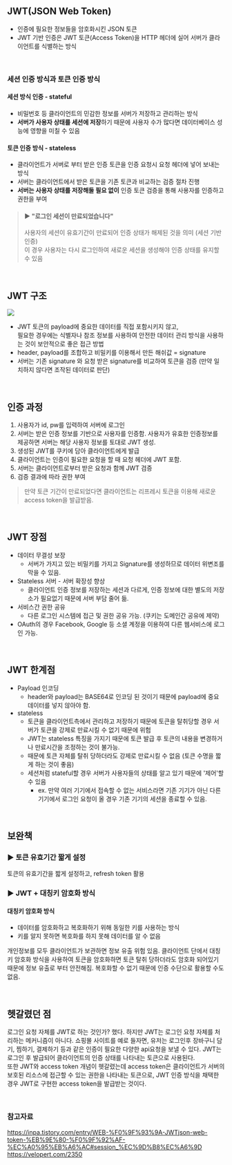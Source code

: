 ## JWT(JSON Web Token)
- 인증에 필요한 정보들을 암호화시킨 JSON 토큰
- JWT 기반 인증은 JWT 토큰(Access Token)을 HTTP 헤더에 실어 서버가 클라이언트를 식별하는 방식

<br/>

### 세션 인증 방식과 토큰 인증 방식
#### 세션 방식 인증 - stateful
- 비밀번호 등 클라이언트의 민감한 정보를 서버가 저장하고 관리하는 방식
- **서버가 사용자 상태를 세션에 저장**하기 때문에 사용자 수가 많다면 데이터베이스 성능에 영향을 미칠 수 있음

#### 토큰 인증 방식 - stateless
- 클라이언트가 서버로 부터 받은 인증 토큰을 인증 요청시 요청 헤더에 넣어 보내는 방식
- 서버는 클라이언트에서 받은 토큰을 기존 토큰과 비교하는 검증 절차 진행
- **서버는 사용자 상태를 저장해둘 필요 없이** 인증 토큰 검증을 통해 사용자를 인증하고 권한을 부여 


> #### ► "로그인 세션이 만료되었습니다"
> 사용자의 세션이 유효기간이 만료되어 인증 상태가 해제된 것을 의미 (세션 기반 인증) <br/>
> 이 경우 사용자는 다시 로그인하여 새로운 세션을 생성해야 인증 상태를 유지할 수 있음

<br/>

## JWT 구조
<image src="https://velog.velcdn.com/images/miniso/post/914987d5-6ca4-4e89-8fe3-5d532bb85bed/image.jpg">

- JWT 토큰의 payload에 중요한 데이터를 직접 포함시키지 않고, <br/>
필요한 경우에는 식별자나 참조 정보를 사용하여 안전한 데이터 관리 방식을 사용하는 것이 보안적으로 좋은 접근 방법
- header, payload를 조합하고 비밀키를 이용해서 만든 해쉬값 = signature
- 서버는 기존 signature 와 요청 받은 signature를 비교하여 토큰을 검증 (만약 일치하지 않다면 조작된 데이터로 판단)

<br/>

## 인증 과정
1. 사용자가 id, pw를 입력하여 서버에 로그인 
2. 서버는 받은 인증 정보를 기반으로 사용자를 인증함. 사용자가 유효한 인증정보를 제공하면 서버는 해당 사용자 정보를 토대로 JWT 생성.
3. 생성된 JWT를 쿠키에 담아 클라이언트에게 발급
4. 클라이언트는 인증이 필요한 요청을 할 때 요청 헤더에 JWT 포함. 
5. 서버는 클라이언트로부터 받은 요청과 함께 JWT 검증
6. 검증 결과에 따라 권한 부여

> 만약 토큰 기간이 만료되었다면 클라이언트는 리프레시 토큰을 이용해 새로운 access token을 발급받음.

<br/>

## JWT 장점
- 데이터 무결성 보장
    - 서버가 가지고 있는 비밀키를 가지고 Signature를 생성하므로 데이터 위변조를 막을 수 있음.
- Stateless 서버 - 서버 확장성 향상
    - 클라이언트 인증 정보를 저장하는 세션과 다르게, 인증 정보에 대한 별도의 저장소가 필요없기 때문에 서버 부담 줄어 듦.
- 서비스간 권한 공유
    - 다른 로그인 시스템에 접근 및 권한 공유 가능. (쿠키는 도메인간 공유에 제약)
- OAuth의 경우 Facebook, Google 등 소셜 계정을 이용하여 다른 웹서비스에 로그인 가능.

<br/>

## JWT 한계점
- Payload 인코딩 
    - header와 payload는 BASE64로 인코딩 된 것이기 때문에 payload에 중요 데이터를 넣지 않아야 함.
- stateless
    - 토큰을 클라이언트측에서 관리하고 저장하기 때문에 토큰을 탈취당할 경우 서버가 토큰을 강제로 만료시킬 수 없기 때문에 위험
    - JWT는 stateless 특징을 가지기 때문에 토큰 발급 후 토큰의 내용을 변경하거나 만료시간을 조정하는 것이 불가능. 
    - 때문에 토큰 자체를 탈취 당하더라도 강제로 만료시킬 수 없음 (토큰 수명을 짧게 하는 것이 좋음)
    - 세션처럼 stateful할 경우 서버가 사용자들의 상태를 알고 있기 때문에 '제어'할 수 있음
        - ex. 만약 여러 기기에서 접속할 수 없는 서비스라면 기존 기기가 아닌 다른 기기에서 로그인 요청이 올 경우 기존 기기의 세션을 종료할 수 있음.

<br/>

## 보완책
### ► 토큰 유효기간 짧게 설정
토큰의 유효기간을 짧게 설정하고, refresh token 활용

### ► JWT + 대칭키 암호화 방식 
#### 대칭키 암호화 방식
- 데이터를 암호화하고 복호화하기 위해 동일한 키를 사용하는 방식
- 키를 알지 못하면 복호화를 하지 못해 데이터를 알 수 없음 

개인정보를 모두 클라이언트가 보관하면 정보 유출 위험 있음.
클라이언트 단에서 대칭키 암호화 방식을 사용하여 토큰을 암호화하면 토큰 탈취 당하더라도 암호화 되어있기 때문에 정보 유출로 부터 안전해짐. 복호화할 수 없기 때문에 인증 수단으로 활용할 수도 없음.

<br/>

## 헷갈렸던 점
로그인 요청 자체를 JWT로 하는 것인가? 했다. 하지만 JWT는 로그인 요청 자체를 처리하는 메커니즘이 아니다.
쇼핑몰 사이트를 예로 들자면, 유저는 로그인후 장바구니 담기, 찜하기, 결제하기 등과 같은 인증이 필요한 다양한 api요청을 보낼 수 있다. JWT는 로그인 후 발급되어 클라이언트의 인증 상태를 나타내는 토큰으로 사용된다. <br/>
또한 JWT와 access token 개념이 헷갈렸는데 access token은 클라이언트가 서버의 보호된 리소스에 접근할 수 있는 권한을 나타내는 토큰으로, JWT 인증 방식을 채택한 경우 JWT로 구현한 access token을 발급받는 것이다.

<br/>

### 참고자료
https://inpa.tistory.com/entry/WEB-%F0%9F%93%9A-JWTjson-web-token-%EB%9E%80-%F0%9F%92%AF-%EC%A0%95%EB%A6%AC#session_%EC%9D%B8%EC%A6%9D<br/>
https://velopert.com/2350